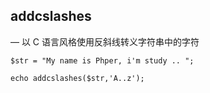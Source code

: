 ## addcslashes

— 以 C 语言风格使用反斜线转义字符串中的字符



```
$str = "My name is Phper, i'm study .. ";

echo addcslashes($str,'A..z');
```



